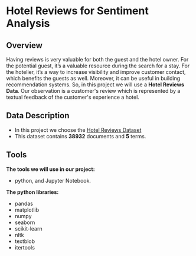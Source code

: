 # Hotel Reviews for Sentiment Analysis
## Overview
Having reviews is very valuable for both the guest and the hotel owner. For the potential guest, it’s a valuable resource during the search for a stay. For the hotelier, it’s a way to increase visibility and improve customer contact, which benefits the guests as well. Moreover, it can be useful in building recommendation systems.
So, in this project we will use a **Hotel Reviews Data**. Our observation is a customer's review which is represented by a textual feedback of the customer's experience a hotel.
## Data Description
- In this project we choose the [Hotel Reviews Dataset](https://github.com/RaihanAk/Hotel-Review-Sentiment-Analysis_MachineLearning)
- This dataset contains **38932** documents and **5** terms.
## Tools
**The tools we will use in our project:**
- python, and Jupyter Notebook.


**The python libraries:**
- pandas
- matplotlib
- numpy
- seaborn
- scikit-learn
- nltk
- textblob
- itertools
